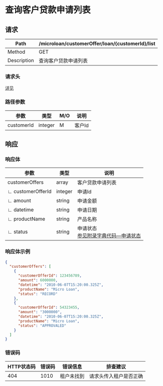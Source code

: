 # 查询客户贷款申请列表

## 请求

| Path        | /microloan/customerOffer/loan/{customerId}/list |
| ----------- | ----------------------------------------------- |
| Method      | GET                                             |
| Description | 查询客户贷款申请列表                            |

### 请求头

[详见](../../header.md)

### 路径参数

| 参数       | 类型    | M/O  | 说明   |
| ---------- | ------- | ---- | ------ |
| customerId | integer | M    | 客户Id |

## 响应

### 响应体

| 参数              | 类型    | 说明                                                         |
| ----------------- | ------- | ------------------------------------------------------------ |
| customerOffers    | array   | 客户贷款申请列表                                             |
| ∟ customerOfferId | integer | 申请Id                                                       |
| ∟ amount          | string  | 申请金额                                                     |
| ∟ datetime        | string  | 申请日期                                                     |
| ∟ productName     | string  | 产品名称                                                     |
| ∟ status          | string  | 申请状态<br />[参见附录字典代码—申请状态](../../appendices/dictionary_code.md) |

### 响应体示例

```json
{
  "customerOffers": [
    {
      "customerOfferId": 123456789,
      "amount": 6000000,
      "datetime": "2010-06-07T15:20:00.325Z",
      "productName": "Micro Loan",
      "status": "RECORD"
    },
    {
      "customerOfferId": 54323455,
      "amount": "3000000",
      "datetime": "2010-06-07T15:20:00.325Z",
      "productName": "Micro Loan",
      "status": "APPROVALED"
    }
  ]
}
```

### 错误码

| HTTP状态码 | 错误码 | 错误信息   | 排查建议               |
| ---------- | ------ | ---------- | ---------------------- |
| 404        | 1010   | 租户未找到 | 请求头传入租户是否正确 |